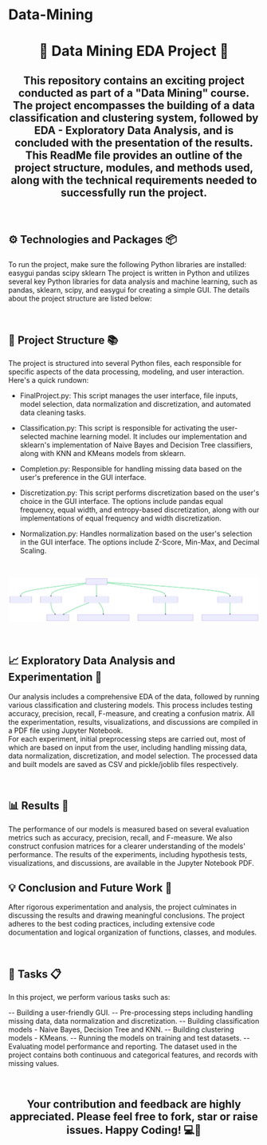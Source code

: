 # Data-Mining
# <p align="center"> 🧮 Data Mining EDA Project 🧮 </p>

## <p align="center"> This repository contains an exciting project conducted as part of a "Data Mining" course. The project encompasses the building of a data classification and clustering system, followed by EDA - Exploratory Data Analysis, and is concluded with the presentation of the results. This ReadMe file provides an outline of the project structure, modules, and methods used, along with the technical requirements needed to successfully run the project.</p>

<br>

## ⚙️ Technologies and Packages 📦 <p/>
To run the project, make sure the following Python libraries are installed:
easygui
pandas
scipy
sklearn
The project is written in Python and utilizes several key Python libraries for data analysis and machine learning, such as pandas, sklearn, scipy, and easygui for creating a simple GUI. The details about the project structure are listed below:

<br>

## 📁 Project Structure 📚
The project is structured into several Python files, each responsible for specific aspects of the data processing, modeling, and user interaction. Here's a quick rundown:

 -  FinalProject.py: This script manages the user interface, file inputs, model selection, data normalization and discretization, and automated data cleaning tasks.

 -  Classification.py: This script is responsible for activating the user-selected machine learning model. It includes our implementation and sklearn's implementation of Naive Bayes and Decision Tree classifiers, along with KNN and KMeans models from sklearn.

 -  Completion.py: Responsible for handling missing data based on the user's preference in the GUI interface.

 -  Discretization.py: This script performs discretization based on the user's choice in the GUI interface. The options include pandas equal frequency, equal width, and entropy-based discretization, along with our implementations of equal frequency and width discretization.

 -  Normalization.py: Handles normalization based on the user's selection in the GUI interface. The options include Z-Score, Min-Max, and Decimal Scaling.
<br> 

![Project Dependencies Diagram](https://github.com/NadavIs56/Data-Mining/blob/6c4bfa390a1c9e346e052c04f94d626f07555241/Project%20Dependencies%20Diagram.svg)

<br>

## 📈 Exploratory Data Analysis and Experimentation 🔬
Our analysis includes a comprehensive EDA of the data, followed by running various classification and clustering models. This process includes testing accuracy, precision, recall, F-measure, and creating a confusion matrix. All the experimentation, results, visualizations, and discussions are compiled in a PDF file using Jupyter Notebook.
<br>
For each experiment, initial preprocessing steps are carried out, most of which are based on input from the user, including handling missing data, data normalization, discretization, and model selection. The processed data and built models are saved as CSV and pickle/joblib files respectively.

<br>

## 📊 Results 📝
The performance of our models is measured based on several evaluation metrics such as accuracy, precision, recall, and F-measure. We also construct confusion matrices for a clearer understanding of the models' performance. The results of the experiments, including hypothesis tests, visualizations, and discussions, are available in the Jupyter Notebook PDF.
<br>

## 💡 Conclusion and Future Work 🔮
After rigorous experimentation and analysis, the project culminates in discussing the results and drawing meaningful conclusions. The project adheres to the best coding practices, including extensive code documentation and logical organization of functions, classes, and modules.

<br>

## 🎯 Tasks 📋
In this project, we perform various tasks such as:

 -- Building a user-friendly GUI.
 -- Pre-processing steps including handling missing data, data normalization and discretization.
 -- Building classification models - Naive Bayes, Decision Tree and KNN.
 -- Building clustering models - KMeans.
 -- Running the models on training and test datasets.
 -- Evaluating model performance and reporting.
The dataset used in the project contains both continuous and categorical features, and records with missing values.

<br>

## <p align="center"> Your contribution and feedback are highly appreciated. Please feel free to fork, star or raise issues. Happy Coding! 💻🎉 </p>
